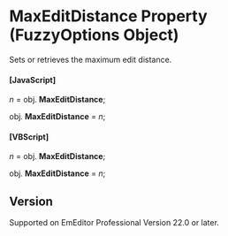 # MaxEditDistance Property (FuzzyOptions Object)

Sets or retrieves the maximum edit distance.

#### \[JavaScript\]

_n_ = obj. **MaxEditDistance**;

obj. **MaxEditDistance** = _n_;

#### \[VBScript\]

_n_ = obj. **MaxEditDistance**;

obj. **MaxEditDistance** = _n_;

## Version

Supported on EmEditor Professional Version 22.0 or later.